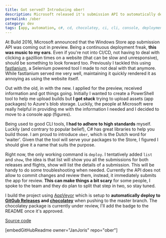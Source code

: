 ```yaml
---
title: Got served? Introducing ober!
description: Microsoft released it's submission API to automatically deploy Windows Store Apps. Ober's mission is to facilitate all that for you!
permalink: /ober
category: dev
tags: [app, automation, c#, cd, chocolatey, ci, cli, console, deployment, manager, nuget, package, powershell, store, uwp, windows]
---
```


At Build 2016, Microsoft announced that the Windows Store app submission API was coming out in preview. Being a continuous deployment freak, **this was music to my ears**. Even if you're not into CI/CD, not having to deal with clicking a gazillion times on a website (that can be slow and unresponsive), should be something to look forward too. Previously I tackled this using <a href="https://www.herebedragons.io/fastlanium-automate-windows-store-app-submissions/" target="_blank">fastlanium</a>, a Selenium powered tool I made to not deal with that anymore. While fastlanium served me very well, maintaining it quickly rendered it as annoying as using the website itself.

Out with the old, in with the new. I applied for the preview, received information and got things going. Initially I wanted to create a PowerShell tool to help me upload builds but **I got stuck** trying to upload assets (app packages) to Azure's blob storage. Luckily, the people at Microsoft were really helpful in providing me with the information I needed and I decided to move to a console app (figures).

Being used to good CLI tools, **I had to adhere to high standards** myself. Luckily (and contrary to popular belief), C# has great libraries to help you build those. I am proud to introduce `ober`, which is the Dutch word for 'waiter'. Given that the tool will serve your packages to the Store, I figured I should give it a name that suits the purpose.

Right now, the only working command is `deploy`. I tentatively added `list` and `show`, the idea is that list will show you all the submissions for both releases and flights, show will list the details of a submission. This will be handy to do some troubleshooting when needed. Currently the API does not allow to commit changes and review them, instead, it immediately submits the app for review. **This can make things a bit scary** for some people, I spoke to the team and they do plan to split that step in two, so stay tuned.

I build the project using <a href="https://ci.appveyor.com/project/JanJoris/ober/branch/master" target="_blank">AppVeyor</a> which is setup to **automatically deploy to <a href="https://github.com/JanJoris/ober/releases" target="_blank">GitGub Releases</a> and <a href="https://chocolatey.org/" target="_blank">chocolatey</a>** when pushing to the master branch. The chocolatey package is currently under review, I'll add the badge to the README once it's approved.

<a class="github_link" href="https://github.com/JanJoris/ober" target="_blank" >Source code</a>

[embedGitHubReadme owner="JanJoris" repo="ober"]